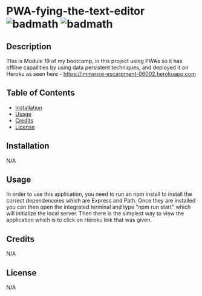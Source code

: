 # PWA-fying-the-text-editor ![badmath](https://img.shields.io/github/stars/TheIPM/My-Portfolio?style=plastic) ![badmath](https://img.shields.io/github/followers/TheIPM)

## Description

This is Module 19 of my bootcamp, in this project using PWAs so it has offline capailities by using data persistent techniques, and deployed it on Heroku as seen here - https://immense-escarpment-06002.herokuapp.com 


## Table of Contents 

- [Installation](#installation)
- [Usage](#usage)
- [Credits](#credits)
- [License](#license)

## Installation

N/A

## Usage

In order to use this application, you need to run an npm install to install the correct dependenceies which are Express and Path. Once they are installed you can then open the integrated terminal and type "npm run start" which will initialize the local server. Then there is the simplest way to view the application which is to click on Heroku link that was given. 

## Credits

N/A

## License

N/A
